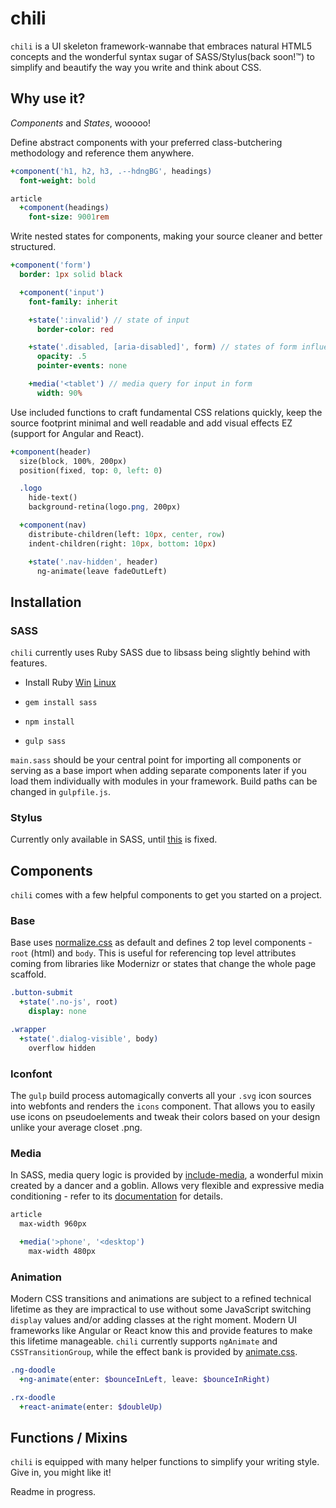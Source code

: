 # chili

`chili` is a UI skeleton framework-wannabe that embraces natural HTML5 concepts and the wonderful syntax sugar of SASS/Stylus(back soon!&trade;) to simplify and beautify the way you write and think about CSS.

## Why use it?

*Components* and *States*, wooooo!

Define abstract components with your preferred class-butchering methodology and reference them anywhere.

```Sass
+component('h1, h2, h3, .--hdngBG', headings)
  font-weight: bold

article
  +component(headings)
    font-size: 9001rem
```

Write nested states for components, making your source cleaner and better structured.

```Sass
+component('form')
  border: 1px solid black

  +component('input')
    font-family: inherit

    +state(':invalid') // state of input
      border-color: red

    +state('.disabled, [aria-disabled]', form) // states of form influencing input
      opacity: .5
      pointer-events: none

    +media('<tablet') // media query for input in form
      width: 90%
```

Use included functions to craft fundamental CSS relations quickly, keep the source footprint minimal and well readable and add visual effects EZ (support for Angular and React).
```Sass
+component(header)
  size(block, 100%, 200px)
  position(fixed, top: 0, left: 0)

  .logo
  	hide-text()
    background-retina(logo.png, 200px)

  +component(nav)
    distribute-children(left: 10px, center, row)
    indent-children(right: 10px, bottom: 10px)

    +state('.nav-hidden', header)
      ng-animate(leave fadeOutLeft)
```

## Installation

### SASS

`chili` currently uses Ruby SASS due to libsass being slightly behind with features.

- Install Ruby [Win](http://rubyinstaller.org/) [Linux](https://www.ruby-lang.org/en/documentation/installation/#package-management-systems)

- `gem install sass`

- `npm install`

- `gulp sass`

`main.sass` should be your central point for importing all components or serving as a base import when adding separate components later if you load them individually with modules in your framework.
Build paths can be changed in `gulpfile.js`.


### Stylus

Currently only available in SASS, until [this](https://github.com/stylus/stylus/issues/1703) is fixed.

## Components

`chili` comes with a few helpful components to get you started on a project.

### Base

Base uses [normalize.css](https://github.com/necolas/normalize.css/) as default and defines 2 top level components - `root` (html) and `body`. This is useful for referencing top level attributes coming from libraries like Modernizr or states that change the whole page scaffold.

```Sass
.button-submit
  +state('.no-js', root)
    display: none

.wrapper
  +state('.dialog-visible', body)
    overflow hidden
```

### Iconfont

The `gulp` build process automagically converts all your `.svg` icon sources into webfonts and renders the `icons` component. That allows you to easily use icons on pseudoelements and tweak their colors based on your design unlike your average closet .png.

### Media

In SASS, media query logic is provided by [include-media](https://github.com/eduardoboucas/include-media), a wonderful mixin created by a dancer and a goblin. Allows very flexible and expressive media conditioning - refer to its [documentation](http://include-media.com/#features) for details.

```Sass
article
  max-width 960px

  +media('>phone', '<desktop')
    max-width 480px
```

### Animation

Modern CSS transitions and animations are subject to a refined technical lifetime as they are impractical to use without some JavaScript switching `display` values and/or adding classes at the right moment. Modern UI frameworks like Angular or React know this and provide features to make this lifetime manageable. `chili` currently supports `ngAnimate` and `CSSTransitionGroup`, while the effect bank is provided by [animate.css](https://github.com/daneden/animate.css/).

```Sass
.ng-doodle
  +ng-animate(enter: $bounceInLeft, leave: $bounceInRight)

.rx-doodle
  +react-animate(enter: $doubleUp)
```

## Functions / Mixins

`chili` is equipped with many helper functions to simplify your writing style.
Give in, you might like it!

Readme in progress.
